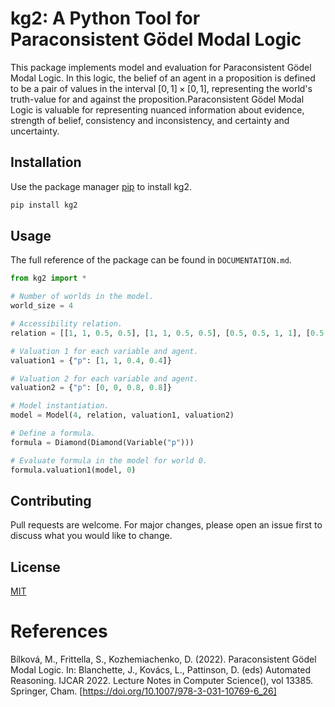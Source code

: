 # kg2: A Python Tool for Paraconsistent Gödel Modal Logic

This package implements model and evaluation for Paraconsistent Gödel Modal Logic.  In this logic, the belief of an agent in a proposition is defined to be a pair of values in the interval $[0, 1]\times[0,1]$, representing the world's truth-value for and against the proposition.Paraconsistent Gödel Modal Logic is valuable for representing nuanced information about evidence, strength of belief, consistency and inconsistency, and certainty and uncertainty.

## Installation

Use the package manager [pip](https://pip.pypa.io/en/stable/) to install kg2.

```bash
pip install kg2
```

## Usage

The full reference of the package can be found in `DOCUMENTATION.md`.

```python
from kg2 import *

# Number of worlds in the model.
world_size = 4

# Accessibility relation.
relation = [[1, 1, 0.5, 0.5], [1, 1, 0.5, 0.5], [0.5, 0.5, 1, 1], [0.5, 0.5, 1, 1]]

# Valuation 1 for each variable and agent.
valuation1 = {"p": [1, 1, 0.4, 0.4]}

# Valuation 2 for each variable and agent.
valuation2 = {"p": [0, 0, 0.8, 0.8]}

# Model instantiation.
model = Model(4, relation, valuation1, valuation2)

# Define a formula.
formula = Diamond(Diamond(Variable("p")))

# Evaluate formula in the model for world 0.
formula.valuation1(model, 0)
```

## Contributing

Pull requests are welcome. For major changes, please open an issue first
to discuss what you would like to change.

## License

[MIT](https://choosealicense.com/licenses/mit/)

# References

Bílková, M., Frittella, S., Kozhemiachenko, D. (2022). Paraconsistent Gödel Modal Logic. In: Blanchette, J., Kovács, L., Pattinson, D. (eds) Automated Reasoning. IJCAR 2022. Lecture Notes in Computer Science(), vol 13385. Springer, Cham. [https://doi.org/10.1007/978-3-031-10769-6_26]